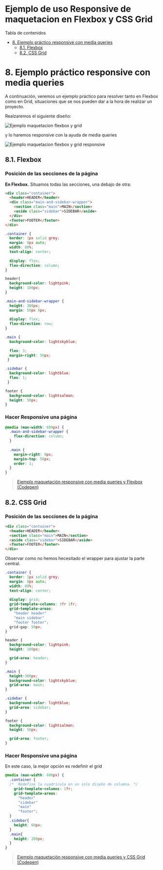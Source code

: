 # **Ejemplo de uso Responsive de maquetacion en Flexbox y CSS Grid**

Tabla de contenidos

- [8. Ejemplo práctico responsive con media queries](#8-Ejemplo-práctico-responsive-con-media-queries)
  - [8.1. Flexbox](#81-Flexbox)
  - [8.2. CSS Grid](#82-CSS-Grid)

# 8. Ejemplo práctico responsive con media queries

A continuación, veremos un ejemplo práctico para resolver tanto en Flexbox como en Grid, situaciones que se nos pueden dar a la hora de realizar un proyecto.

Realzaremos el siguiente diseño: 

![Ejemplo maquetacion flexbox y grid](img/flexbox-grid-ejemplo.png)

y lo haremos responsive con la ayuda de media queries

![Ejemplo maquetacion flexbox y grid responsive](img/flexbox-grid-ejemplo-responsive.png)

## 8.1. Flexbox

### Posición de las secciones de la página

**En Flexbox.** Situamos todas las secciones, una debajo de otra:

```html
<div class="container">
  <header>HEADER</header>
  <div class="main-and-sidebar-wrapper">
    <section class="main">MAIN</section>
    <aside class="sidebar">SIDEBAR</aside>
  </div>
  <footer>FOOTER</footer>
</div>
```

```css
.container {
  border: 1px solid grey;
  margin: 0px auto;
  width: 80%;
  text-align: center;
  
  display: flex;
  flex-direction: column;
}

header{
  background-color: lightpink;
  height: 100px;
}

.main-and-sidebar-wrapper {
  height: 300px;  
  margin: 50px 0px;
  
  display: flex;
  flex-direction: row;
}

.main {
  background-color: lightskyblue;
  
  flex: 3;
  margin-right: 50px;
 }

.sidebar {
  background-color: lightblue;
  flex: 1;
 }

footer {
  background-color: lightsalmon;
  height: 50px;
}
```

### Hacer Responsive una página

```css
@media (max-width: 600px) {
  .main-and-sidebar-wrapper {
    flex-direction: column;
  }
   
  .main {
    margin-right: 0px;
    margin-top: 50px;
    order: 1;
  }
}
```

> [Ejemplo maquetación responsive con media queries y Flexbox (Codepen)](https://codepen.io/sergio-rey-personal/pen/GRodqre)

## 8.2. CSS Grid

### Posición de las secciones de la página

```html
<div class="container">
  <header>HEADER</header>
  <section class="main">MAIN</section>
  <aside class="sidebar">SIDEBAR</aside>
  <footer>FOOTER</footer>
</div>
```
Observar como no hemos hecesitado el wrapper para ajustar la parte central.

```css
.container {
  border: 1px solid grey;
  margin: 0px auto;
  width: 80%;
  text-align: center;
  
  display: grid;
  grid-template-columns: 3fr 1fr;
  grid-template-areas:
    "header header"
    "main sidebar"
    "footer footer";
  grid-gap: 50px;
}

header {
  background-color: lightpink;
  height: 100px;

  grid-area: header;
}

.main {
  height:300px;
  background-color: lightskyblue;
  grid-area: main;
}

.sidebar {
  background-color: lightblue;
  grid-area: sidebar;
}

footer {
  background-color: lightsalmon;
  height: 50px;

  grid-area: footer;
}
```

### Hacer Responsive una página

En este caso, la mejor opción es redefinir el grid

```css
@media (max-width: 600px) {
  .container {
  /*  Redefine la cuadrícula en un solo diseño de columna. */
    grid-template-columns: 1fr;
    grid-template-areas:
      "header"
      "sidebar"
      "main"
      "footer";
  }
  .sidebar{
    height: 60px; 
  }
  .main{
    height: 200px;
  }
}
```

> [Ejemplo maquetación responsive con media queries y CSS Grid (Codepen)](https://codepen.io/sergio-rey-personal/pen/bGEMpzZ)